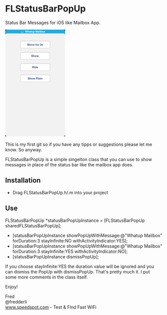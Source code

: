# FLStatusBarPopUp

Status Bar Messages for iOS like Mailbox App.

![FLStatusBarPopUp](FLStatusBarPopUp.png)

This is my first git so if you have any tipps or suggestions please let me know. So anyway.

FLStatusBarPopUp is a simple singelton class that you can use to show messages in place of the status bar like the mailbox app does.

## Installation

* Drag FLStatusBarPopUp.h/.m into your project

## Use

FLStatusBarPopUp *statusBarPopUpInstance = [FLStatusBarPopUp sharedFLStatusBarPopUp];

* [statusBarPopUpInstance showPopUpWithMessage:@"Whatup Mailbox" forDuration:3 stayInfinite:NO withActivityIndicator:YES];
* [statusBarPopUpInstance showPopUpWithMessage:@"Whatup Mailbox" forDuration:3 stayInfinite:YES withActivityIndicator:NO];
* [statusBarPopUpInstance dismissPopUp];

If you choose stayInfinite:YES the duration value will be ignored and you can dismiss the PopUp with dismissPopUp.
That's pretty much it. I put some more comments in the class itself.

Enjoy!

Fred  
@fredderli  
www.speedspot.com - Test & Find Fast WiFi
